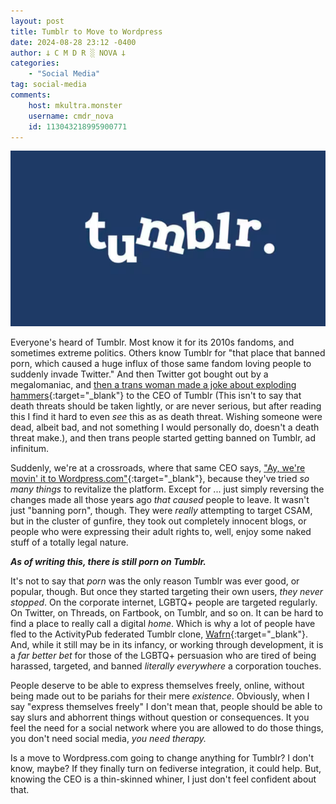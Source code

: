 ```yaml
---
layout: post
title: Tumblr to Move to Wordpress
date: 2024-08-28 23:12 -0400
author: 𐕣 C M D R ░ NOVA 𐕣
categories:
    - "Social Media"
tag: social-media
comments:
    host: mkultra.monster
    username: cmdr_nova
    id: 113043218995900771
---
```


![photo of the tumblr logo with white text and a blue background](/img/posts/tumblr/tumblr_logo.png)

Everyone's heard of Tumblr. Most know it for its 2010s fandoms, and sometimes extreme politics. Others know Tumblr for "that place that banned porn, which caused a huge influx of those same fandom loving people to suddenly invade Twitter." And then Twitter got bought out by a megalomaniac, and [then a trans woman made a joke about exploding hammers](https://www.reddit.com/r/CuratedTumblr/comments/1avbp78/tumblr_bans_trans_woman_over_looney_toonslevel/){:target="_blank"} to the CEO of Tumblr (This isn't to say that death threats should be taken lightly, or are never serious, but after reading this I find it hard to even *see* this as as death threat. Wishing someone were dead, albeit bad, and not something I would personally do, doesn't a death threat make.), and then trans people started getting banned on Tumblr, ad infinitum.

Suddenly, we're at a crossroads, where that same CEO says, ["Ay, we're movin' it to Wordpress.com"](https://www.theverge.com/2024/8/28/24230587/tumblr-move-blogs-wordpress-automattic){:target="_blank"}, because they've tried *so many things* to revitalize the platform. Except for ... just simply reversing the changes made all those years ago *that caused* people to leave. It wasn't just "banning porn", though. They were *really* attempting to target CSAM, but in the cluster of gunfire, they took out completely innocent blogs, or people who were expressing their adult rights to, well, enjoy some naked stuff of a totally legal nature.

***As of writing this, there is still porn on Tumblr.***

It's not to say that *porn* was the only reason Tumblr was ever good, or popular, though. But once they started targeting their own users, *they never stopped*. On the corporate internet, LGBTQ+ people are targeted regularly. On Twitter, on Threads, on Fartbook, on Tumblr, and so on. It can be hard to find a place to really call a digital *home*. Which is why a lot of people have fled to the ActivityPub federated Tumblr clone, [Wafrn](https://app.wafrn.net){:target="_blank"}. And, while it still may be in its infancy, or working through development, it is a *far better bet* for those of the LGBTQ+ persuasion who are tired of being harassed, targeted, and banned *literally everywhere* a corporation touches.

People deserve to be able to express themselves freely, online, without being made out to be pariahs for their mere *existence*. Obviously, when I say "express themselves freely" I don't mean that, people should be able to say slurs and abhorrent things without question or consequences. It you feel the need for a social network where you are allowed to do those things, you don't need social media, *you need therapy.*

Is a move to Wordpress.com going to change anything for Tumblr? I don't know, maybe? If they finally turn on fediverse integration, it could help. But, knowing the CEO is a thin-skinned whiner, I just don't feel confident about that.